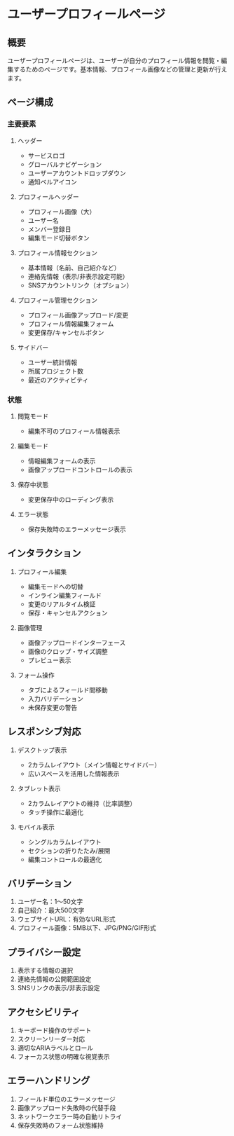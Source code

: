 # ユーザープロフィールページ

## 概要

ユーザープロフィールページは、ユーザーが自分のプロフィール情報を閲覧・編集するためのページです。基本情報、プロフィール画像などの管理と更新が行えます。

## ページ構成

### 主要要素

1. ヘッダー
   - サービスロゴ
   - グローバルナビゲーション
   - ユーザーアカウントドロップダウン
   - 通知ベルアイコン

2. プロフィールヘッダー
   - プロフィール画像（大）
   - ユーザー名
   - メンバー登録日
   - 編集モード切替ボタン

3. プロフィール情報セクション
   - 基本情報（名前、自己紹介など）
   - 連絡先情報（表示/非表示設定可能）
   - SNSアカウントリンク（オプション）

4. プロフィール管理セクション
   - プロフィール画像アップロード/変更
   - プロフィール情報編集フォーム
   - 変更保存/キャンセルボタン

5. サイドバー
   - ユーザー統計情報
   - 所属プロジェクト数
   - 最近のアクティビティ

### 状態

1. 閲覧モード
   - 編集不可のプロフィール情報表示

2. 編集モード
   - 情報編集フォームの表示
   - 画像アップロードコントロールの表示

3. 保存中状態
   - 変更保存中のローディング表示

4. エラー状態
   - 保存失敗時のエラーメッセージ表示

## インタラクション

1. プロフィール編集
   - 編集モードへの切替
   - インライン編集フィールド
   - 変更のリアルタイム検証
   - 保存・キャンセルアクション

2. 画像管理
   - 画像アップロードインターフェース
   - 画像のクロップ・サイズ調整
   - プレビュー表示

3. フォーム操作
   - タブによるフィールド間移動
   - 入力バリデーション
   - 未保存変更の警告

## レスポンシブ対応

1. デスクトップ表示
   - 2カラムレイアウト（メイン情報とサイドバー）
   - 広いスペースを活用した情報表示

2. タブレット表示
   - 2カラムレイアウトの維持（比率調整）
   - タッチ操作に最適化

3. モバイル表示
   - シングルカラムレイアウト
   - セクションの折りたたみ/展開
   - 編集コントロールの最適化

## バリデーション

1. ユーザー名：1〜50文字
2. 自己紹介：最大500文字
3. ウェブサイトURL：有効なURL形式
4. プロフィール画像：5MB以下、JPG/PNG/GIF形式

## プライバシー設定

1. 表示する情報の選択
2. 連絡先情報の公開範囲設定
3. SNSリンクの表示/非表示設定

## アクセシビリティ

1. キーボード操作のサポート
2. スクリーンリーダー対応
3. 適切なARIAラベルとロール
4. フォーカス状態の明確な視覚表示

## エラーハンドリング

1. フィールド単位のエラーメッセージ
2. 画像アップロード失敗時の代替手段
3. ネットワークエラー時の自動リトライ
4. 保存失敗時のフォーム状態維持
